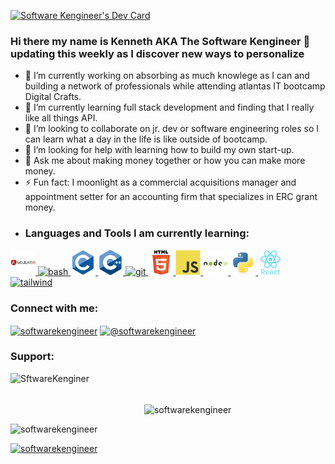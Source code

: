 
<a href="https://app.daily.dev/SoftwareKengineer"><img src="https://api.daily.dev/devcards/52d5e8471ab84616b9ac05a80486f334.png?r=qha" width="400" alt="Software Kengineer's Dev Card"/></a>


### Hi there my name is Kenneth AKA The Software Kengineer 👋 updating this weekly as I discover new ways to personalize

- 🔭 I’m currently working on absorbing as much knowlege as I can and building a network of professionals while attending atlantas IT bootcamp Digital Crafts.
- 🌱 I’m currently learning full stack development and finding that I really like all things API.
- 👯 I’m looking to collaborate on jr. dev or software engineering roles so I can learn what a day in the life is like outside of bootcamp.
- 🤔 I’m looking for help with learning how to build my own start-up.
- 💬 Ask me about making money together or how you can make more money.
- ⚡ Fun fact: I moonlight as a commercial acquisitions manager and appointment setter for an accounting firm that specializes in ERC grant money.
- <h3 align="left">Languages and Tools I am currently learning:</h3>
<p align="left"> <a href="https://angular.io" target="_blank" rel="noreferrer"> <img src="https://raw.githubusercontent.com/devicons/devicon/master/icons/angularjs/angularjs-original-wordmark.svg" alt="angularjs" width="40" height="40"/> </a> <a href="https://www.gnu.org/software/bash/" target="_blank" rel="noreferrer"> <img src="https://www.vectorlogo.zone/logos/gnu_bash/gnu_bash-icon.svg" alt="bash" width="40" height="40"/> </a> <a href="https://www.cprogramming.com/" target="_blank" rel="noreferrer"> <img src="https://raw.githubusercontent.com/devicons/devicon/master/icons/c/c-original.svg" alt="c" width="40" height="40"/> </a> <a href="https://www.w3schools.com/cpp/" target="_blank" rel="noreferrer"> <img src="https://raw.githubusercontent.com/devicons/devicon/master/icons/cplusplus/cplusplus-original.svg" alt="cplusplus" width="40" height="40"/> </a> <a href="https://git-scm.com/" target="_blank" rel="noreferrer"> <img src="https://www.vectorlogo.zone/logos/git-scm/git-scm-icon.svg" alt="git" width="40" height="40"/> </a> <a href="https://www.w3.org/html/" target="_blank" rel="noreferrer"> <img src="https://raw.githubusercontent.com/devicons/devicon/master/icons/html5/html5-original-wordmark.svg" alt="html5" width="40" height="40"/> </a> <a href="https://developer.mozilla.org/en-US/docs/Web/JavaScript" target="_blank" rel="noreferrer"> <img src="https://raw.githubusercontent.com/devicons/devicon/master/icons/javascript/javascript-original.svg" alt="javascript" width="40" height="40"/> </a> <a href="https://nodejs.org" target="_blank" rel="noreferrer"> <img src="https://raw.githubusercontent.com/devicons/devicon/master/icons/nodejs/nodejs-original-wordmark.svg" alt="nodejs" width="40" height="40"/> </a> <a href="https://www.python.org" target="_blank" rel="noreferrer"> <img src="https://raw.githubusercontent.com/devicons/devicon/master/icons/python/python-original.svg" alt="python" width="40" height="40"/> </a> <a href="https://reactjs.org/" target="_blank" rel="noreferrer"> <img src="https://raw.githubusercontent.com/devicons/devicon/master/icons/react/react-original-wordmark.svg" alt="react" width="40" height="40"/> </a> <a href="https://tailwindcss.com/" target="_blank" rel="noreferrer"> <img src="https://www.vectorlogo.zone/logos/tailwindcss/tailwindcss-icon.svg" alt="tailwind" width="40" height="40"/> </a> </p>

<h3 align="left">Connect with me:</h3>
<p align="left">
<a href="https://linkedin.com/in/softwarekengineer" target="blank"><img align="center" src="https://raw.githubusercontent.com/rahuldkjain/github-profile-readme-generator/master/src/images/icons/Social/linked-in-alt.svg" alt="softwarekengineer" height="30" width="40" /></a>
  <a href="https://medium.com/@softwarekengineer" target="blank"><img align="center" src="https://raw.githubusercontent.com/rahuldkjain/github-profile-readme-generator/master/src/images/icons/Social/medium.svg" alt="@softwarekengineer" height="30" width="40" /></a>
</p>


<h3 align="left">Support:</h3>
<p><a href="https://www.buymeacoffee.com/SftwareKenginer"> <img align="left" src="https://cdn.buymeacoffee.com/buttons/v2/default-yellow.png" height="50" width="210" alt="SftwareKenginer" /></a></p><br><br>

<p>&nbsp;<img align="center" src="https://github-readme-stats.vercel.app/api?username=softwarekengineer&show_icons=true&locale=en" alt="softwarekengineer" /></p>


<p align="left"> <img src="https://komarev.com/ghpvc/?username=softwarekengineer&label=Profile%20views&color=0e75b6&style=flat" alt="softwarekengineer" /> </p>

<p align="left"> <a href="https://github.com/ryo-ma/github-profile-trophy"><img src="https://github-profile-trophy.vercel.app/?username=softwarekengineer" alt="softwarekengineer" /></a> </p>




